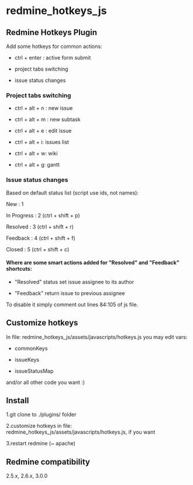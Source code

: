 # redmine_hotkeys_js
## Redmine Hotkeys Plugin

Add some hotkeys for common actions: 

* ctrl + enter : active form submit

* project tabs switching

* issue status changes


### Project tabs switching

* ctrl + alt + n : new issue

* ctrl + alt + m : new subtask

* ctrl + alt + e : edit issue

* ctrl + alt + i: issues list

* ctrl + alt + w: wiki

* ctrl + alt + g: gantt

### Issue status changes

Based on default status list (script use ids, not names):

New : 1

In Progress : 2 (ctrl + shift + p)

Resolved : 3 (ctrl + shift + r)

Feedback : 4 (ctrl + shift + f)

Closed : 5 (ctrl + shift + c)

#### Where are some smart actions added for "Resolved" and "Feedback" shortcuts:

* "Resolved" status set issue assignee to its author

* "Feedback" return issue to previous assignee

To disable it simply comment out lines 84:105 of js file.

## Customize hotkeys

In file: redmine_hotkeys_js/assets/javascripts/hotkeys.js
you may edit vars: 

* commonKeys

* issueKeys

* issueStatusMap

and/or all other code you want :)

## Install 

1.git clone to ./plugins/ folder

2.customize hotkeys in file: redmine_hotkeys_js/assets/javascripts/hotkeys.js, if you want

3.restart redmine (~ apache)

## Redmine compatibility

2.5.x, 2.6.x, 3.0.0